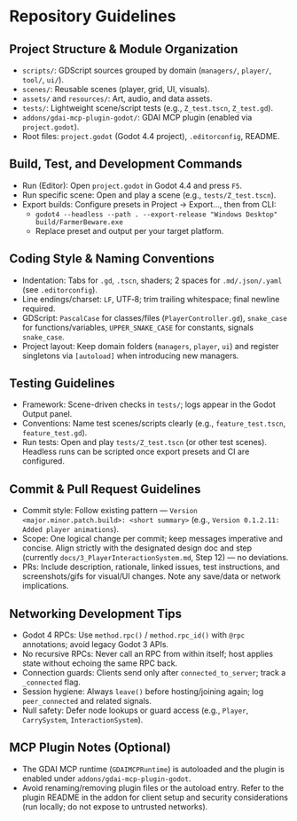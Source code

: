# Repository Guidelines

## Project Structure & Module Organization
- `scripts/`: GDScript sources grouped by domain (`managers/`, `player/`, `tool/`, `ui/`).
- `scenes/`: Reusable scenes (player, grid, UI, visuals).
- `assets/` and `resources/`: Art, audio, and data assets.
- `tests/`: Lightweight scene/script tests (e.g., `Z_test.tscn`, `Z_test.gd`).
- `addons/gdai-mcp-plugin-godot/`: GDAI MCP plugin (enabled via `project.godot`).
- Root files: `project.godot` (Godot 4.4 project), `.editorconfig`, README.

## Build, Test, and Development Commands
- Run (Editor): Open `project.godot` in Godot 4.4 and press `F5`.
- Run specific scene: Open and play a scene (e.g., `tests/Z_test.tscn`).
- Export builds: Configure presets in Project → Export…, then from CLI:
  - `godot4 --headless --path . --export-release "Windows Desktop" build/FarmerBeware.exe`
  - Replace preset and output per your target platform.

## Coding Style & Naming Conventions
- Indentation: Tabs for `.gd`, `.tscn`, shaders; 2 spaces for `.md/.json/.yaml` (see `.editorconfig`).
- Line endings/charset: `LF`, UTF‑8; trim trailing whitespace; final newline required.
- GDScript: `PascalCase` for classes/files (`PlayerController.gd`), `snake_case` for functions/variables, `UPPER_SNAKE_CASE` for constants, signals `snake_case`.
- Project layout: Keep domain folders (`managers`, `player`, `ui`) and register singletons via `[autoload]` when introducing new managers.

## Testing Guidelines
- Framework: Scene-driven checks in `tests/`; logs appear in the Godot Output panel.
- Conventions: Name test scenes/scripts clearly (e.g., `feature_test.tscn`, `feature_test.gd`).
- Run tests: Open and play `tests/Z_test.tscn` (or other test scenes). Headless runs can be scripted once export presets and CI are configured.

## Commit & Pull Request Guidelines
- Commit style: Follow existing pattern — `Version <major.minor.patch.build>: <short summary>` (e.g., `Version 0.1.2.11: Added player animations`).
- Scope: One logical change per commit; keep messages imperative and concise. Align strictly with the designated design doc and step (currently `docs/3_PlayerInteractionSystem.md`, Step 12) — no deviations.
- PRs: Include description, rationale, linked issues, test instructions, and screenshots/gifs for visual/UI changes. Note any save/data or network implications.

## Networking Development Tips
- Godot 4 RPCs: Use `method.rpc()` / `method.rpc_id()` with `@rpc` annotations; avoid legacy Godot 3 APIs.
- No recursive RPCs: Never call an RPC from within itself; host applies state without echoing the same RPC back.
- Connection guards: Clients send only after `connected_to_server`; track a `_connected` flag.
- Session hygiene: Always `leave()` before hosting/joining again; log `peer_connected` and related signals.
- Null safety: Defer node lookups or guard access (e.g., `Player`, `CarrySystem`, `InteractionSystem`).

## MCP Plugin Notes (Optional)
- The GDAI MCP runtime (`GDAIMCPRuntime`) is autoloaded and the plugin is enabled under `addons/gdai-mcp-plugin-godot`.
- Avoid renaming/removing plugin files or the autoload entry. Refer to the plugin README in the addon for client setup and security considerations (run locally; do not expose to untrusted networks).
